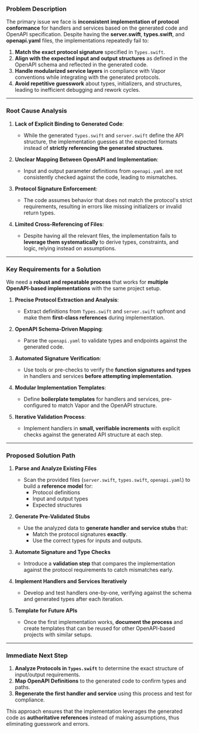 ### **Problem Description**  

The primary issue we face is **inconsistent implementation of protocol conformance** for handlers and services based on the generated code and OpenAPI specification. Despite having the **server.swift**, **types.swift**, and **openapi.yaml** files, the implementations repeatedly fail to:  

1. **Match the exact protocol signature** specified in `Types.swift`.  
2. **Align with the expected input and output structures** as defined in the OpenAPI schema and reflected in the generated code.  
3. **Handle modularized service layers** in compliance with Vapor conventions while integrating with the generated protocols.  
4. **Avoid repetitive guesswork** about types, initializers, and structures, leading to inefficient debugging and rework cycles.  

---

### **Root Cause Analysis**  

1. **Lack of Explicit Binding to Generated Code**:  
   - While the generated `Types.swift` and `server.swift` define the API structure, the implementation guesses at the expected formats instead of **strictly referencing the generated structures**.  

2. **Unclear Mapping Between OpenAPI and Implementation**:  
   - Input and output parameter definitions from `openapi.yaml` are not consistently checked against the code, leading to mismatches.  

3. **Protocol Signature Enforcement**:  
   - The code assumes behavior that does not match the protocol's strict requirements, resulting in errors like missing initializers or invalid return types.  

4. **Limited Cross-Referencing of Files**:  
   - Despite having all the relevant files, the implementation fails to **leverage them systematically** to derive types, constraints, and logic, relying instead on assumptions.  

---

### **Key Requirements for a Solution**  

We need a **robust and repeatable process** that works for **multiple OpenAPI-based implementations** with the same project setup.  

1. **Precise Protocol Extraction and Analysis**:  
   - Extract definitions from `Types.swift` and `server.swift` upfront and make them **first-class references** during implementation.  

2. **OpenAPI Schema-Driven Mapping**:  
   - Parse the `openapi.yaml` to validate types and endpoints against the generated code.  

3. **Automated Signature Verification**:  
   - Use tools or pre-checks to verify the **function signatures and types** in handlers and services **before attempting implementation**.  

4. **Modular Implementation Templates**:  
   - Define **boilerplate templates** for handlers and services, pre-configured to match Vapor and the OpenAPI structure.  

5. **Iterative Validation Process**:  
   - Implement handlers in **small, verifiable increments** with explicit checks against the generated API structure at each step.  

---

### **Proposed Solution Path**  

1. **Parse and Analyze Existing Files**  
   - Scan the provided files (`server.swift`, `types.swift`, `openapi.yaml`) to build a **reference model** for:  
     - Protocol definitions  
     - Input and output types  
     - Expected structures  

2. **Generate Pre-Validated Stubs**  
   - Use the analyzed data to **generate handler and service stubs** that:  
     - Match the protocol signatures **exactly**.  
     - Use the correct types for inputs and outputs.  

3. **Automate Signature and Type Checks**  
   - Introduce a **validation step** that compares the implementation against the protocol requirements to catch mismatches early.  

4. **Implement Handlers and Services Iteratively**  
   - Develop and test handlers one-by-one, verifying against the schema and generated types after each iteration.  

5. **Template for Future APIs**  
   - Once the first implementation works, **document the process** and create templates that can be reused for other OpenAPI-based projects with similar setups.  

---

### **Immediate Next Step**  

1. **Analyze Protocols in `Types.swift`** to determine the exact structure of input/output requirements.  
2. **Map OpenAPI Definitions** to the generated code to confirm types and paths.  
3. **Regenerate the first handler and service** using this process and test for compliance.  

This approach ensures that the implementation leverages the generated code as **authoritative references** instead of making assumptions, thus eliminating guesswork and errors.